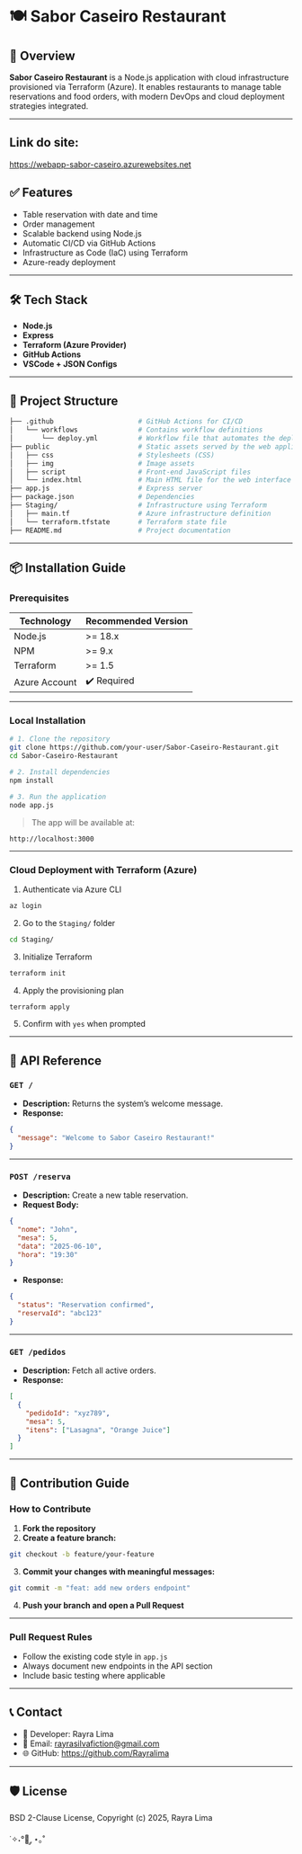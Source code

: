 # 🍽️ Sabor Caseiro Restaurant

## 🧭 Overview

**Sabor Caseiro Restaurant** is a Node.js application with cloud infrastructure provisioned via Terraform (Azure). It enables restaurants to manage table reservations and food orders, with modern DevOps and cloud deployment strategies integrated.

---
## Link do site:

https://webapp-sabor-caseiro.azurewebsites.net

## ✅ Features

- Table reservation with date and time
- Order management
- Scalable backend using Node.js
- Automatic CI/CD via GitHub Actions
- Infrastructure as Code (IaC) using Terraform
- Azure-ready deployment

---

## 🛠️ Tech Stack

- **Node.js**
- **Express**
- **Terraform (Azure Provider)**
- **GitHub Actions**
- **VSCode + JSON Configs**

---

## 📁 Project Structure
```bash
├── .github                     # GitHub Actions for CI/CD
│   └── workflows               # Contains workflow definitions
│       └── deploy.yml          # Workflow file that automates the deployment process
├── public                      # Static assets served by the web application
│   ├── css                     # Stylesheets (CSS)
│   ├── img                     # Image assets
│   ├── script                  # Front-end JavaScript files
│   └── index.html              # Main HTML file for the web interface
├── app.js                      # Express server
├── package.json                # Dependencies
├── Staging/                    # Infrastructure using Terraform
│   ├── main.tf                 # Azure infrastructure definition
│   └── terraform.tfstate       # Terraform state file
├── README.md                   # Project documentation
```

---

## 📦 Installation Guide

### Prerequisites

| Technology | Recommended Version |
|------------|---------------------|
| Node.js    | >= 18.x             |
| NPM        | >= 9.x              |
| Terraform  | >= 1.5              |
| Azure Account | ✔️ Required       |

---

### Local Installation

```bash
# 1. Clone the repository
git clone https://github.com/your-user/Sabor-Caseiro-Restaurant.git
cd Sabor-Caseiro-Restaurant

# 2. Install dependencies
npm install

# 3. Run the application
node app.js
```

> The app will be available at:
```
http://localhost:3000
```

---

### Cloud Deployment with Terraform (Azure)

1. Authenticate via Azure CLI  
```bash
az login
```

2. Go to the `Staging/` folder  
```bash
cd Staging/
```

3. Initialize Terraform  
```bash
terraform init
```

4. Apply the provisioning plan  
```bash
terraform apply
```

5. Confirm with `yes` when prompted

---

## 🔌 API Reference

### `GET /`

- **Description:** Returns the system’s welcome message.
- **Response:**
```json
{
  "message": "Welcome to Sabor Caseiro Restaurant!"
}
```

---

### `POST /reserva`

- **Description:** Create a new table reservation.
- **Request Body:**
```json
{
  "nome": "John",
  "mesa": 5,
  "data": "2025-06-10",
  "hora": "19:30"
}
```

- **Response:**
```json
{
  "status": "Reservation confirmed",
  "reservaId": "abc123"
}
```

---

### `GET /pedidos`

- **Description:** Fetch all active orders.
- **Response:**
```json
[
  {
    "pedidoId": "xyz789",
    "mesa": 5,
    "itens": ["Lasagna", "Orange Juice"]
  }
]
```

---

## 🤝 Contribution Guide

### How to Contribute

1. **Fork the repository**  
2. **Create a feature branch:**  
```bash
git checkout -b feature/your-feature
```
3. **Commit your changes with meaningful messages:**  
```bash
git commit -m "feat: add new orders endpoint"
```
4. **Push your branch and open a Pull Request**

---

### Pull Request Rules

- Follow the existing code style in `app.js`
- Always document new endpoints in the API section
- Include basic testing where applicable

---

## 📞 Contact
- 👤 Developer: Rayra Lima
- 📧 Email: rayrasilvafiction@gmail.com  
- 🌐 GitHub: https://github.com/Rayralima

---

## 🛡️ License

BSD 2-Clause License, Copyright (c) 2025, Rayra Lima


˙✧˖°🦊 ༘ ⋆｡˚
